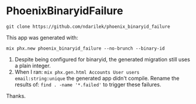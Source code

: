 # PhoenixBinaryidFailure

```
git clone https://github.com/ndarilek/phoenix_binaryid_failure
```

This app was generated with:

`mix phx.new phoenix_binaryid_failure --no-brunch --binary-id`

1. Despite being configured for binaryid, the generated migration still uses a plain integer.
2. When I ran:
`mix phx.gen.html Accounts User users email:string:unique`
the generated app didn't compile. Rename the results of:
`find . -name '*.failed'`
to trigger these failures.

Thanks.
